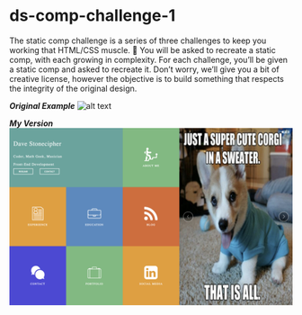 # ds-comp-challenge-1
The static comp challenge is a series of three challenges to keep you working that HTML/CSS muscle. :muscle: You will be asked to recreate a static comp, with each growing in complexity. For each challenge, you’ll be given a static comp and asked to recreate it. Don’t worry, we’ll give you a bit of creative license, however the objective is to build something that respects the integrity of the original design.

**_Original Example_**
![alt text](http://frontend.turing.io/assets/images/static-comp-challenge-1.jpg)

**_My Version_**
![alt text](https://github.com/stone4789/ds-comp-challenge-1/blob/master/my_version.jpg)
